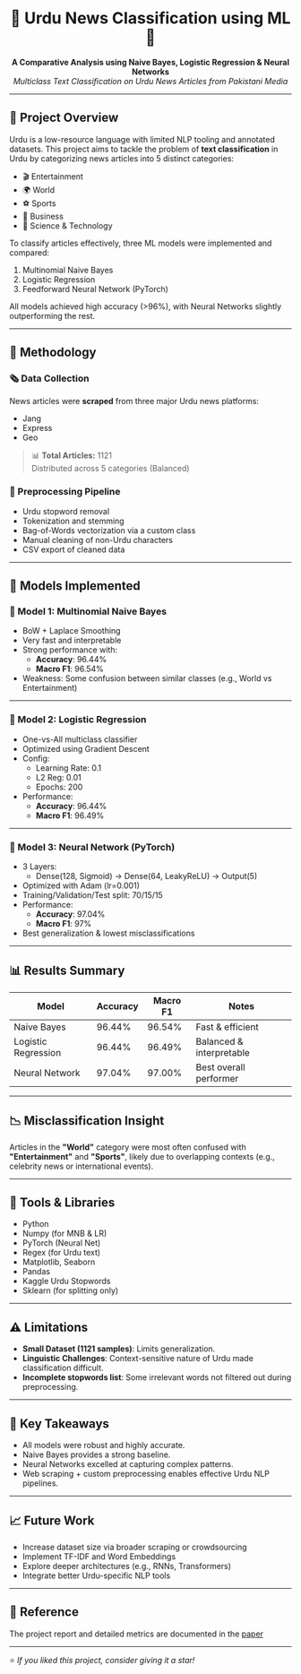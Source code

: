 <h1 align="center">📰 Urdu News Classification using ML 🧠</h1>
<p align="center">
  <b>A Comparative Analysis using Naive Bayes, Logistic Regression & Neural Networks</b><br>
  <i>Multiclass Text Classification on Urdu News Articles from Pakistani Media</i>
</p>

---

## 📌 Project Overview

Urdu is a low-resource language with limited NLP tooling and annotated datasets. This project aims to tackle the problem of **text classification** in Urdu by categorizing news articles into 5 distinct categories:

- 🎬 Entertainment  
- 🌍 World  
- ⚽ Sports  
- 💼 Business  
- 🔬 Science & Technology

To classify articles effectively, three ML models were implemented and compared:

1. Multinomial Naive Bayes
2. Logistic Regression
3. Feedforward Neural Network (PyTorch)

All models achieved high accuracy (>96%), with Neural Networks slightly outperforming the rest.

---

## 🧠 Methodology

### 🗞️ Data Collection

News articles were **scraped** from three major Urdu news platforms:
- Jang
- Express
- Geo

> 📊 **Total Articles:** 1121  
> Distributed across 5 categories (Balanced)

### 🧹 Preprocessing Pipeline

- Urdu stopword removal
- Tokenization and stemming
- Bag-of-Words vectorization via a custom class
- Manual cleaning of non-Urdu characters
- CSV export of cleaned data

---

## 🤖 Models Implemented

### 📌 Model 1: Multinomial Naive Bayes
- BoW + Laplace Smoothing
- Very fast and interpretable
- Strong performance with:
  - **Accuracy**: 96.44%
  - **Macro F1**: 96.54%
- Weakness: Some confusion between similar classes (e.g., World vs Entertainment)

---

### 📌 Model 2: Logistic Regression
- One-vs-All multiclass classifier
- Optimized using Gradient Descent
- Config:
  - Learning Rate: 0.1
  - L2 Reg: 0.01
  - Epochs: 200
- Performance:
  - **Accuracy**: 96.44%
  - **Macro F1**: 96.49%

---

### 📌 Model 3: Neural Network (PyTorch)
- 3 Layers:
  - Dense(128, Sigmoid) → Dense(64, LeakyReLU) → Output(5)
- Optimized with Adam (lr=0.001)
- Training/Validation/Test split: 70/15/15
- Performance:
  - **Accuracy**: 97.04%
  - **Macro F1**: 97%
- Best generalization & lowest misclassifications

---

## 📊 Results Summary

| Model               | Accuracy | Macro F1 | Notes |
|---------------------|----------|----------|-------|
| Naive Bayes         | 96.44%   | 96.54%   | Fast & efficient |
| Logistic Regression | 96.44%   | 96.49%   | Balanced & interpretable |
| Neural Network      | 97.04%   | 97.00%   | Best overall performer |

---

## 📉 Misclassification Insight

Articles in the **"World"** category were most often confused with **"Entertainment"** and **"Sports"**, likely due to overlapping contexts (e.g., celebrity news or international events).

---

## 🧪 Tools & Libraries

- Python
- Numpy (for MNB & LR)
- PyTorch (Neural Net)
- Regex (for Urdu text)
- Matplotlib, Seaborn
- Pandas
- Kaggle Urdu Stopwords
- Sklearn (for splitting only)

---

## ⚠️ Limitations

- **Small Dataset (1121 samples)**: Limits generalization.
- **Linguistic Challenges**: Context-sensitive nature of Urdu made classification difficult.
- **Incomplete stopwords list**: Some irrelevant words not filtered out during preprocessing.

---

## 📌 Key Takeaways

- All models were robust and highly accurate.
- Naive Bayes provides a strong baseline.
- Neural Networks excelled at capturing complex patterns.
- Web scraping + custom preprocessing enables effective Urdu NLP pipelines.

---

## 📈 Future Work

- Increase dataset size via broader scraping or crowdsourcing
- Implement TF-IDF and Word Embeddings
- Explore deeper architectures (e.g., RNNs, Transformers)
- Integrate better Urdu-specific NLP tools

---

## 📄 Reference

The project report and detailed metrics are documented in the [paper](https://github.com/ASamad73/Urdu_News_Classification-ML/blob/master/19_Report.pdf)

---

⭐️ *If you liked this project, consider giving it a star!*
